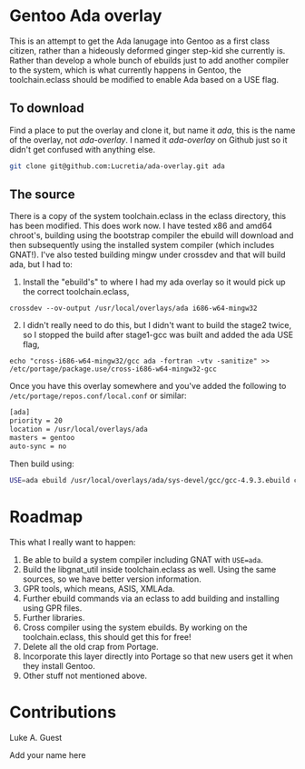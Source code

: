 # Gentoo Ada overlay

This is an attempt to get the Ada lanugage into Gentoo as a first class citizen, rather than a hideously deformed ginger
step-kid she currently is. Rather than develop a whole bunch of ebuilds just to add another compiler to the system, which
is what currently happens in Gentoo, the toolchain.eclass should be modified to enable Ada based on a USE flag.

## To download

Find a place to put the overlay and clone it, but name it *ada*, this is the name of the overlay, not *ada-overlay*. I
named it *ada-overlay* on Github just so it didn't get confused with anything else.

```bash
git clone git@github.com:Lucretia/ada-overlay.git ada
```

## The source

There is a copy of the system toolchain.eclass in the eclass directory, this has been modified. This does work now. I
have tested x86 and amd64 chroot's, building using the bootstrap compiler the ebuild will download and then subsequently
using the installed system compiler (which includes GNAT!). I've also tested building mingw under crossdev and that will
build ada, but I had to:

1. Install the "ebuild's" to where I had my ada overlay so it would pick up the correct toolchain.eclass,

```crossdev --ov-output /usr/local/overlays/ada i686-w64-mingw32```

2. I didn't really need to do this, but I didn't want to build the stage2 twice, so I stopped the build after stage1-gcc
   was built and added the ada USE flag,

```echo "cross-i686-w64-mingw32/gcc ada -fortran -vtv -sanitize" >> /etc/portage/package.use/cross-i686-w64-mingw32-gcc```

Once you have this overlay somewhere and you've added the following to ```/etc/portage/repos.conf/local.conf``` or similar:

```bash
[ada]
priority = 20
location = /usr/local/overlays/ada
masters = gentoo
auto-sync = no
```

Then build using:

```bash
USE=ada ebuild /usr/local/overlays/ada/sys-devel/gcc/gcc-4.9.3.ebuild compile
```

# Roadmap

This what I really want to happen:

1. Be able to build a system compiler including GNAT with ```USE=ada```.
2. Build the libgnat_util inside toolchain.eclass as well. Using the same sources, so we have better version information.
3. GPR tools, which means, ASIS, XMLAda.
4. Further ebuild commands via an eclass to add building and installing using GPR files.
5. Further libraries.
6. Cross compiler using the system ebuilds. By working on the toolchain.eclass, this should get this for free!
7. Delete all the old crap from Portage.
8. Incorporate this layer directly into Portage so that new users get it when they install Gentoo.
9. Other stuff not mentioned above.

# Contributions

Luke A. Guest

Add your name here
